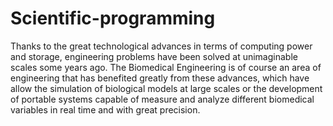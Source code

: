 # Scientific-programming

Thanks to the great technological advances in terms of computing power and storage,
engineering problems have been solved at unimaginable scales some years ago.
The Biomedical Engineering is of course an area of engineering that has benefited greatly 
from these advances, which have allow the simulation of biological models at large scales 
or the development of portable systems capable of measure and analyze different biomedical 
variables in real time and with great precision.
